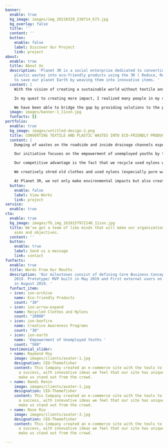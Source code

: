 ```yaml
---
banner:
  enable: true
  bg_image: images/img_20210329_230714_673.jpg
  bg_overlay: false
  title: ''
  content: ''
  button:
    enable: false
    label: Discover Our Project
    link: project
about:
  enable: true
  title: About Us
  description: 'Planet 3R is a social enterprise dedicated to converting textile and
    plastic wastes into eco-friendly products using the 3R ( Reduce, Reuse, Recycle)
    to save our planet Earth by weaving them into innovative items. '
  content: |
    With the vision of creating a sustainable world without textile and plastic wastes, it became necessary for us at Planet 3R to reduce the landfill space by recycling clothes and nylons. As we know landfill sites is a threat to our environment as well as water supplies.

    In my quest to creating more impact, I realized many people in my community usually dump textile and plastic wastes by the road side while some even go to the extent of burning them thereby depleting the ozone layer which is hazardous to our health and environment thus prompted me to use my weaving skills at Jokelinks to create an innovative solution by starting planet 3R initiative.

    We have been able to bridge the gap by providing solutions to the problems other existing solutions were not looking into.
  image: images/banner-1_11zon.jpg
  funfacts: []
portfolio:
  enable: true
  bg_image: images/untitled-design-2.png
  title: CONVERTING TEXTILE AND PLASTIC WASTES INTO ECO-FRIENDLY PRODUCTS
  content: |
    Dumping of wastes on the roadside and inside drainage channels especially single use plastics are currently one of the biggest environmental concerns. It causes groundwater pollution, marine pollution resulting in animal deaths and the many other adverse effects on the environment.

    Our initiative focuses on the empowerment of unemployed youths by training them on effective ways to earn income from recycling plastic and textile waste.  We weave the wastes into eco-friendly products. We also engage in Grassroots and Creative Awareness programs geared Towards Achieving a Clean Environment.

    Our competitive advantage is the fact that we recycle used nylons with locally made loom while creative hub, pearl recycling make use of plastics and foreign machinery.

    We creatively shred old clothes and used nylons (especially pure water sachets) then weave them by converting into finished products. These finished products are fashion wears, home decors, bags, accessories etc.

    At Planet 3R, we not only make environmental impacts but also create employment opportunity by empowering youths. We also plan to improve our economy through locally generated raw materials and export opportunities
  button:
    enable: false
    label: View Works
    link: project
service:
  enable: true
cta:
  enable: true
  bg_image: images/fb_img_1616157972140_11zon.jpg
  title: We’ve got a team of like minds that will make our organization achieve its
    aims and objectives.
  content: ''
  button:
    enable: true
    label: Send us a message
    link: contact
funfacts:
  enable: true
  title: Words From Our Mouths
  description: 'Our milestones consist of defining Core Business Concept in February
    2019. Prototype/ MVP built in May 2019 and First external users on the product
    in August 2019. '
  funfact_item:
  - icon: ion-archive
    name: Eco-friendly Products
    count: "30"
  - icon: ion-arrow-expand
    name: Recycled Clothes and Nylons
    count: "10000"
  - icon: ion-bonfire
    name: Creative Awareness Programs
    count: "30"
  - icon: ion-earth
    name: 'Empowerment of Unemployed Youths '
    count: "500"
  testimonial_slider:
  - name: Raymond Roy
    image: images/clients/avater-1.jpg
    designation: CEO-Themefisher
    content: This Company created an e-commerce site with the tools to make our business
      a success, with innovative ideas we feel that our site has unique elements that
      make us stand out from the crowd.
  - name: Randi Renin
    image: images/clients/avater-1.jpg
    designation: CEO-Themefisher
    content: This Company created an e-commerce site with the tools to make our business
      a success, with innovative ideas we feel that our site has unique elements that
      make us stand out from the crowd.
  - name: Rose Rio
    image: images/clients/avater-3.jpg
    designation: CEO-Themefisher
    content: This Company created an e-commerce site with the tools to make our business
      a success, with innovative ideas we feel that our site has unique elements that
      make us stand out from the crowd.

---
```

